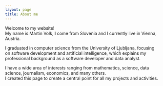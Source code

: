 ```yaml
---
layout: page
title: About me
---
```


Welcome to my website!<br/>
My name is Martin Volk, I come from Slovenia and I currently live in Vienna, Austria.<br/>

I graduated in computer science from the University of Ljubljana, focusing on software development and 
artificial intelligence, which explains my professional background as a software developer and data analyst.

I have a wide area of interests ranging from mathematics, science, data science, 
journalism, economics, and many others. <br/>
I created this page to create a central point for all my projects and activities.

